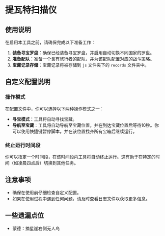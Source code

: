 # 提瓦特扫描仪

## 使用说明
在启用本工具之前，请确保完成以下准备工作：
1. **装备寻宝罗盘**：确保已经装备寻宝罗盘，并启用自动切换不同国家的罗盘。
2. **准备配队**：准备一个含有旅行者的配队，并为该配队配置对应的战斗策略。
3. **宝藏记录存储**：宝藏记录将被存储到 `js` 文件夹下的 `records` 文件夹中。

## 自定义配置说明

### 操作模式
在配置文件中，你可以选择以下两种操作模式之一：
- **寻宝模式**：工具将自动寻找宝藏。
- **导航至宝藏**：工具将自动导航至宝藏位置，并在到达宝藏位置后等待10秒。你可以使用快捷键暂停脚本，并在该位置找齐所有宝箱后继续运行。

### 终止运行时间段
你可以指定一个时间段，在该时间段内工具将自动终止运行。这有助于在特定的时间（如凌晨四点后）切换到其他任务。

## 注意事项
- 确保在使用前仔细检查自定义配置。
- 如果在使用过程中遇到任何问题，请及时查看日志文件以获取更多信息。

## 一些遗漏点位
- 蒙德：摘星崖右侧无人岛
